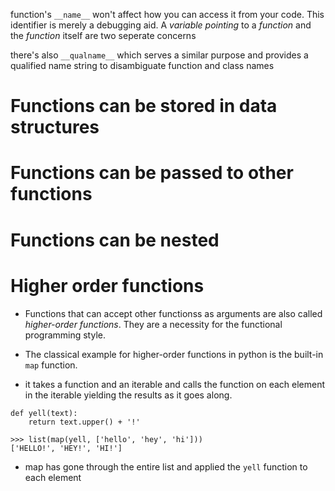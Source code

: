 function\'s `__name__` won\'t affect how you can access it from your
code. This identifier is merely a debugging aid. A *variable pointing*
to a *function* and the *function* itself are two seperate concerns

there\'s also `__qualname__` which serves a similar purpose and provides
a qualified name string to disambiguate function and class names

Functions can be stored in data structures
==========================================

Functions can be passed to other functions
==========================================

Functions can be nested
=======================

Higher order functions
======================

-   Functions that can accept other functionss as arguments are also
    called *higher-order functions*. They are a necessity for the
    functional programming style.

-   The classical example for higher-order functions in python is the
    built-in `map` function.

-   it takes a function and an iterable and calls the function on each
    element in the iterable yielding the results as it goes along.

``` {.python}
def yell(text):
    return text.upper() + '!'

>>> list(map(yell, ['hello', 'hey', 'hi']))
['HELLO!', 'HEY!', 'HI!']
```

-   map has gone through the entire list and applied the `yell` function
    to each element
